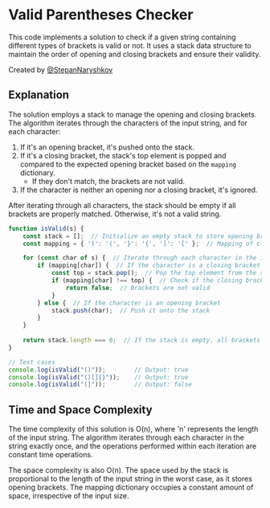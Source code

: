 # Valid Parentheses Checker

This code implements a solution to check if a given string containing different types of brackets is valid or not. It uses a stack data structure to maintain the order of opening and closing brackets and ensure their validity.

Created by [@StepanNaryshkov](https://github.com/StepanNaryshkov)

## Explanation

The solution employs a stack to manage the opening and closing brackets. The algorithm iterates through the characters of the input string, and for each character:

1. If it's an opening bracket, it's pushed onto the stack.
2. If it's a closing bracket, the stack's top element is popped and compared to the expected opening bracket based on the `mapping` dictionary.
   - If they don't match, the brackets are not valid.
3. If the character is neither an opening nor a closing bracket, it's ignored.

After iterating through all characters, the stack should be empty if all brackets are properly matched. Otherwise, it's not a valid string.

```javascript
function isValid(s) {
    const stack = [];  // Initialize an empty stack to store opening brackets
    const mapping = { ')': '(', '}': '{', ']': '[' };  // Mapping of closing brackets to their corresponding opening brackets

    for (const char of s) {  // Iterate through each character in the input string
        if (mapping[char]) {  // If the character is a closing bracket
            const top = stack.pop();  // Pop the top element from the stack (last opening bracket)
            if (mapping[char] !== top) {  // Check if the closing bracket corresponds to the popped opening bracket
                return false;  // Brackets are not valid
            }
        } else {  // If the character is an opening bracket
            stack.push(char);  // Push it onto the stack
        }
    }
    
    return stack.length === 0;  // If the stack is empty, all brackets are valid; otherwise, the string is not valid
}

// Test cases
console.log(isValid("()"));        // Output: true
console.log(isValid("()[]{}"));    // Output: true
console.log(isValid("(]"));        // Output: false
```

## Time and Space Complexity

The time complexity of this solution is O(n), where 'n' represents the length of the input string. The algorithm iterates through each character in the string exactly once, and the operations performed within each iteration are constant time operations.

The space complexity is also O(n). The space used by the stack is proportional to the length of the input string in the worst case, as it stores opening brackets. The mapping dictionary occupies a constant amount of space, irrespective of the input size.
